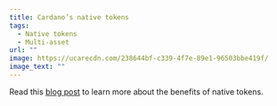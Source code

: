 ```yaml
---
title: Cardano’s native tokens
tags:
  - Native tokens
  - Multi-asset
url: ""
image: https://ucarecdn.com/238644bf-c339-4f7e-89e1-96503bbe419f/
image_text: ""
---
```


Read this [blog post](https://iohk.io/en/blog/posts/2025/05/09/native-tokens-in-the-extended-utxo-model/) to learn more about the benefits of native tokens.
